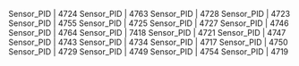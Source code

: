 Sensor_PID | 4724
Sensor_PID | 4763
Sensor_PID | 4728
Sensor_PID | 4723
Sensor_PID | 4755
Sensor_PID | 4725
Sensor_PID | 4727
Sensor_PID | 4746
Sensor_PID | 4764
Sensor_PID | 7418
Sensor_PID | 4721
Sensor_PID | 4747
Sensor_PID | 4743
Sensor_PID | 4734
Sensor_PID | 4717
Sensor_PID | 4750
Sensor_PID | 4729
Sensor_PID | 4749
Sensor_PID | 4754
Sensor_PID | 4719
